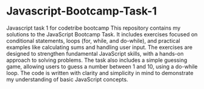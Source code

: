 # Javascript-Bootcamp-Task-1
Javascript task 1 for codetribe bootcamp 
This repository contains my solutions to the JavaScript Bootcamp Task. It includes exercises focused on conditional statements, loops (for, while, and do-while), and practical examples like calculating sums and handling user input. The exercises are designed to strengthen fundamental JavaScript skills, with a hands-on approach to solving problems. The task also includes a simple guessing game, allowing users to guess a number between 1 and 10, using a do-while loop. The code is written with clarity and simplicity in mind to demonstrate my understanding of basic JavaScript concepts.